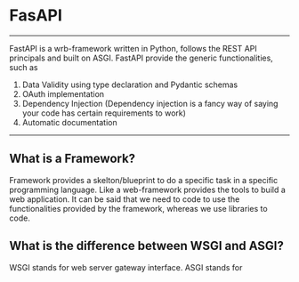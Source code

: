 # FasAPI

---
FastAPI is a wrb-framework written in Python, follows the REST API principals and built on ASGI. FastAPI provide the generic functionalities, such as

1. Data Validity using type declaration and Pydantic schemas
2. OAuth implementation
3. Dependency Injection (Dependency injection is a fancy way of saying your code has certain requirements to work)
4. Automatic documentation

---

## What is a Framework?

Framework provides a skelton/blueprint to do a specific task in a specific programming language. Like a web-framework provides the tools to build a web application.
It can be said that we need to code to use the functionalities provided by the framework, whereas we use libraries to code.

## What is the difference between WSGI and ASGI?

WSGI stands for web server gateway interface.
ASGI stands for
